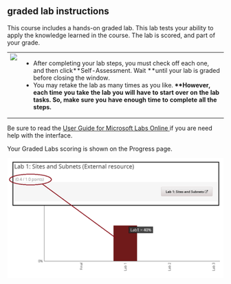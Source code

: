 <h2>graded lab instructions</h2>
<p>This course includes a hands-on graded lab. This lab tests your ability to apply the knowledge learned in the course. The lab is scored, and part of your grade.</p>
<table>
<tbody>
<tr>
<td valign="top"><img src="/Modules/Linked_Image_Files/5.1.1.png"/>
</td>
<td valign="top">
<ul>
<li>After completing your lab steps, you must check off each one, and then click**Self-Assessment. Wait **until your lab is graded before closing the window.</li>
<li>You may retake the lab as many times as you like.<b> **However, each time you take the lab you will have to start over on the lab tasks. So, make sure you have enough time to complete all the steps.</b></li>
</ul>
</td>
</tr>
</tbody>
</table>
<p>Be sure to read the <a href="http://courses.edx.org/asset-v1:Microsoft+INF212x+2T2017+type@asset+block@StudentLabUserGuide.pdf">User Guide for Microsoft Labs Online </a>if you are need help with the interface.</p>
<p>Your Graded Labs scoring is shown on the Progress page.</p>
<p><img src="/Modules/Linked_Image_Files/5.1.1-2.png" alt="Screenshotof the Progress page showing the graded lab bar. " /></p>
